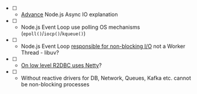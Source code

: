  - [ ] -  [Advance](https://medium.com/@manikmudholkar831995/async-io-in-nodejs-a57fe9c3ccc6) Node.js Async IO explanation 
- [ ] - Node.js Event Loop use polling OS mechanisms (`epoll()`/`iocp()`/`kqueue()`)
- [ ] - Node.js Event Loop [responsible for non-blocking I/O](https://nodejs.org/en/learn/asynchronous-work/dont-block-the-event-loop#:~:text=Event%20Loop%20is%20responsible%20for%20JavaScript%20callbacks%20and%20non%2Dblocking%20I/O) not a Worker Thread - libuv?
- [ ] - [On low level R2DBC uses Netty](https://piotrd.hashnode.dev/javas-reactive-connection-pooling-performance-caveat#:~:text=R2DBC%20handles%20database%20interaction%2C%20but%20at%20the%20low%2Dlevel%20it%20uses%20netty.%20Netty%20is%20a%20real%20%22reactivity%22%20enabler%20here.)?
- [ ] - Without reactive drivers for DB, Network, Queues, Kafka etc. cannot be non-blocking processes